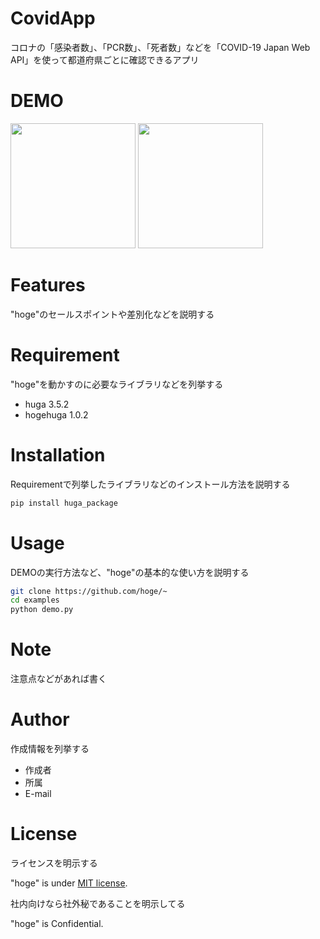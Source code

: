 # CovidApp

コロナの「感染者数」、「PCR数」、「死者数」などを「COVID-19 Japan Web API」を使って都道府県ごとに確認できるアプリ

# DEMO

<img src="https://user-images.githubusercontent.com/46737524/118427749-eab0aa80-b708-11eb-9767-46c30035ccf5.png" width="200"> 
<img src="" width="200">

# Features

"hoge"のセールスポイントや差別化などを説明する

# Requirement

"hoge"を動かすのに必要なライブラリなどを列挙する

* huga 3.5.2
* hogehuga 1.0.2

# Installation

Requirementで列挙したライブラリなどのインストール方法を説明する

```bash
pip install huga_package
```

# Usage

DEMOの実行方法など、"hoge"の基本的な使い方を説明する

```bash
git clone https://github.com/hoge/~
cd examples
python demo.py
```

# Note

注意点などがあれば書く

# Author

作成情報を列挙する

* 作成者
* 所属
* E-mail

# License
ライセンスを明示する

"hoge" is under [MIT license](https://en.wikipedia.org/wiki/MIT_License).

社内向けなら社外秘であることを明示してる

"hoge" is Confidential.
